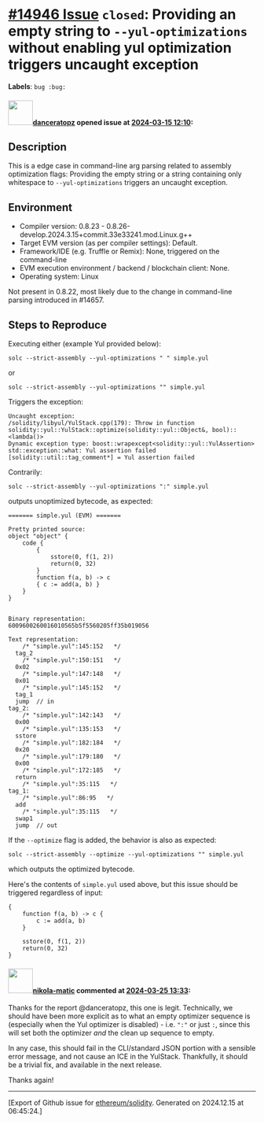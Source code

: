 # [\#14946 Issue](https://github.com/ethereum/solidity/issues/14946) `closed`: Providing an empty string to `--yul-optimizations` without enabling yul optimization triggers uncaught exception
**Labels**: `bug :bug:`


#### <img src="https://avatars.githubusercontent.com/u/91727015?u=5f1e41b84f4393c267486cf91702a49f350feb36&v=4" width="50">[danceratopz](https://github.com/danceratopz) opened issue at [2024-03-15 12:10](https://github.com/ethereum/solidity/issues/14946):

<!--## Prerequisites

- First, many thanks for taking part in the community. We really appreciate that.
- We realize there is a lot of information requested here. We ask only that you do your best to provide as much information as possible so we can better help you.
- Support questions are better asked in one of the following locations:
    - [Solidity chat](https://gitter.im/ethereum/solidity)
    - [Stack Overflow](https://ethereum.stackexchange.com/)
- Ensure the issue isn't already reported.
- The issue should be reproducible with the latest solidity version; however, this isn't a hard requirement and being reproducible with an older version is sufficient.

*Delete the above section and the instructions in the sections below before submitting*
-->

## Description

This is a edge case in command-line arg parsing related to assembly optimization flags: Providing the empty string or a string containing only whitespace to `--yul-optimizations` triggers an uncaught exception. 

## Environment

- Compiler version: 0.8.23 - 0.8.26-develop.2024.3.15+commit.33e33241.mod.Linux.g++
- Target EVM version (as per compiler settings): Default.
- Framework/IDE (e.g. Truffle or Remix): None, triggered on the command-line
- EVM execution environment / backend / blockchain client: None.
- Operating system: Linux

Not present in 0.8.22, most likely due to the change in command-line parsing introduced in #14657.

## Steps to Reproduce

Executing either (example Yul provided below):
```
solc --strict-assembly --yul-optimizations " " simple.yul
```
or
```
solc --strict-assembly --yul-optimizations "" simple.yul
```

Triggers the exception:
```
Uncaught exception:
/solidity/libyul/YulStack.cpp(179): Throw in function solidity::yul::YulStack::optimize(solidity::yul::Object&, bool)::<lambda()>
Dynamic exception type: boost::wrapexcept<solidity::yul::YulAssertion>
std::exception::what: Yul assertion failed
[solidity::util::tag_comment*] = Yul assertion failed
```

Contrarily:
```
solc --strict-assembly --yul-optimizations ":" simple.yul
```
outputs unoptimized bytecode, as expected:

```
======= simple.yul (EVM) =======

Pretty printed source:
object "object" {
    code {
        {
            sstore(0, f(1, 2))
            return(0, 32)
        }
        function f(a, b) -> c
        { c := add(a, b) }
    }
}


Binary representation:
6009600260016010565b5f5560205ff35b019056

Text representation:
    /* "simple.yul":145:152   */
  tag_2
    /* "simple.yul":150:151   */
  0x02
    /* "simple.yul":147:148   */
  0x01
    /* "simple.yul":145:152   */
  tag_1
  jump	// in
tag_2:
    /* "simple.yul":142:143   */
  0x00
    /* "simple.yul":135:153   */
  sstore
    /* "simple.yul":182:184   */
  0x20
    /* "simple.yul":179:180   */
  0x00
    /* "simple.yul":172:185   */
  return
    /* "simple.yul":35:115   */
tag_1:
    /* "simple.yul":86:95   */
  add
    /* "simple.yul":35:115   */
  swap1
  jump	// out
```

If the `--optimize` flag is added, the behavior is also as expected:
```
solc --strict-assembly --optimize --yul-optimizations "" simple.yul
```
which outputs the optimized bytecode.

Here's the contents of `simple.yul` used above, but this issue should be triggered regardless of input:
```
{
    function f(a, b) -> c {
        c := add(a, b)
    }

    sstore(0, f(1, 2))
    return(0, 32)
}
```


#### <img src="https://avatars.githubusercontent.com/u/4415530?u=dc3db70e8fbd03f92ca81ee173d57774ce61084d&v=4" width="50">[nikola-matic](https://github.com/nikola-matic) commented at [2024-03-25 13:33](https://github.com/ethereum/solidity/issues/14946#issuecomment-2018020033):

Thanks for the report @danceratopz, this one is legit. Technically, we should have been more explicit as to what an empty optimizer sequence is (especially when the Yul optimizer is disabled) - i.e. `":"` or just `:`, since this will set both the optimizer *and* the clean up sequence to empty.

In any case, this should fail in the CLI/standard JSON portion with a sensible error message, and not cause an ICE in the YulStack. Thankfully, it should be a trivial fix, and available in the next release.

Thanks again!


-------------------------------------------------------------------------------



[Export of Github issue for [ethereum/solidity](https://github.com/ethereum/solidity). Generated on 2024.12.15 at 06:45:24.]
